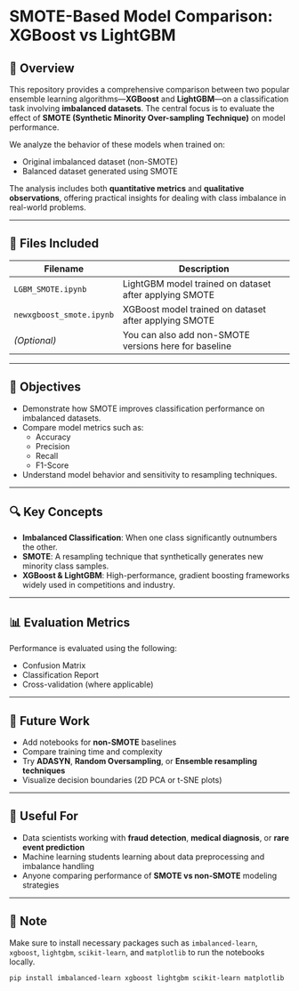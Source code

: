 # SMOTE-Based Model Comparison: XGBoost vs LightGBM

## 📌 Overview

This repository provides a comprehensive comparison between two popular ensemble learning algorithms—**XGBoost** and **LightGBM**—on a classification task involving **imbalanced datasets**. The central focus is to evaluate the effect of **SMOTE (Synthetic Minority Over-sampling Technique)** on model performance.

We analyze the behavior of these models when trained on:
- Original imbalanced dataset (non-SMOTE)
- Balanced dataset generated using SMOTE

The analysis includes both **quantitative metrics** and **qualitative observations**, offering practical insights for dealing with class imbalance in real-world problems.

---

## 📁 Files Included

| Filename                 | Description                                                  |
|--------------------------|--------------------------------------------------------------|
| `LGBM_SMOTE.ipynb`       | LightGBM model trained on dataset after applying SMOTE       |
| `newxgboost_smote.ipynb` | XGBoost model trained on dataset after applying SMOTE        |
| *(Optional)*             | You can also add non-SMOTE versions here for baseline        |

---

## 🎯 Objectives

- Demonstrate how SMOTE improves classification performance on imbalanced datasets.
- Compare model metrics such as:
  - Accuracy
  - Precision
  - Recall
  - F1-Score
- Understand model behavior and sensitivity to resampling techniques.

---

## 🔍 Key Concepts

- **Imbalanced Classification**: When one class significantly outnumbers the other.
- **SMOTE**: A resampling technique that synthetically generates new minority class samples.
- **XGBoost & LightGBM**: High-performance, gradient boosting frameworks widely used in competitions and industry.

---

## 📊 Evaluation Metrics

Performance is evaluated using the following:
- Confusion Matrix
- Classification Report
- Cross-validation (where applicable)

---

## 🚀 Future Work

- Add notebooks for **non-SMOTE** baselines
- Compare training time and complexity
- Try **ADASYN**, **Random Oversampling**, or **Ensemble resampling techniques**
- Visualize decision boundaries (2D PCA or t-SNE plots)

---

## 🧠 Useful For

- Data scientists working with **fraud detection**, **medical diagnosis**, or **rare event prediction**
- Machine learning students learning about data preprocessing and imbalance handling
- Anyone comparing performance of **SMOTE vs non-SMOTE** modeling strategies

---

## 📌 Note

Make sure to install necessary packages such as `imbalanced-learn`, `xgboost`, `lightgbm`, `scikit-learn`, and `matplotlib` to run the notebooks locally.

```bash
pip install imbalanced-learn xgboost lightgbm scikit-learn matplotlib



